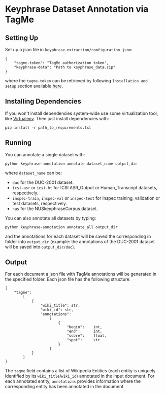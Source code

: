 Keyphrase Dataset Annotation via TagMe
=======================================

Setting Up
----------

Set up a json file in `keyphrase-extraction/configuration.json`:

	{
		"tagme-token": "TagMe authorization token",
		"keyphrase-data": "Path to keyphrase_data.zip"
	}

where the `tagme-token` can be retrieved by following `Installation and setup` section available [here](https://github.com/marcocor/tagme-python).



Installing Dependencies
-----------------------

If you won't install dependencies system-wide use some virtualization tool, like [Virtualenv](https://virtualenv.pypa.io/en/stable/). Then just install dependencies with:

	pip install -r path_to_requirements.txt


Running
-------

You can annotate a single dataset with:

	python keyphrase-annotation annotate dataset_name output_dir

where `dataset_name` can be:

 * `duc` for the DUC-2001 dataset.
 * `icsi-asr` or `icsi-ht` for ICSI ASR_Output or Human_Transcript datasets, respectively.
 * `inspec-train`, `inspec-val` or `inspec-test` for Inspec training, validation or test datasets, respectively.
 * `nus` for the NUSkeyphraseCorpus dataset.

You can also annotate all datasets by typing:

	python keyphrase-annotation annotate_all output_dir

and the annotations for each dataset will be saved the corresponding in folder into `output_dir` (example: the annotations of the DUC-2001 dataset will be saved into `output_dir/duc`).


Output
------

For each document a json file with TagMe annotations will be generated  in the specified folder. Each json file has the following structure:

	{
		"tagme":
			[
				{
	                "wiki_title": str,
	                "wiki_id": str,
	                "annotations":
	                    [
	                        {
	                            "begin":    int,
	                            "end":      int,
	                            "score":    float,
	                            "spot":     str
	                        }
	                    ]
	            }
	        ]
	}

The `tagme` field contains a list of Wikipedia Entities (each entity is uniquely identified by its `wiki_title`/`wiki_id`) annotated in the input document. For each annotated entity, `annotations` provides information where the corresponding entity has been annotated in the document.
